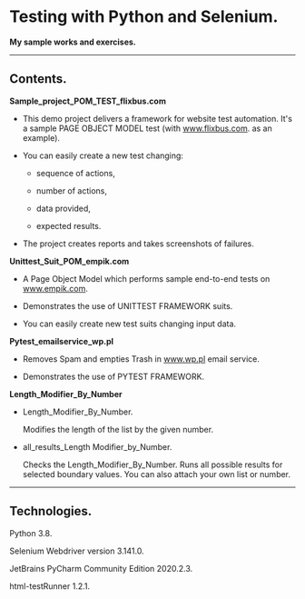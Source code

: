 # Testing with Python and Selenium.
**My sample works and exercises.**

---

## Contents.

**Sample_project_POM_TEST_flixbus.com**

- This demo project delivers a framework for website test automation. It's a sample PAGE OBJECT MODEL test (with www.flixbus.com. as an example).

- You can easily create a new test changing:

  - sequence of actions,

  - number of actions,

  - data provided,

  - expected results.

- The project creates reports and takes screenshots of failures.

**Unittest_Suit_POM_empik.com**
- A Page Object Model which performs sample end-to-end tests on www.empik.com.

- Demonstrates the use of UNITTEST FRAMEWORK suits.

- You can easily create new test suits changing input data.

**Pytest_emailservice_wp.pl**
- Removes Spam and empties Trash in www.wp.pl email service.

- Demonstrates the use of PYTEST FRAMEWORK.

**Length_Modifier_By_Number**
- Length_Modifier_By_Number.

  Modifies the length of the list by the given number.
- all_results_Length Modifier_by_Number.

  Checks the Length_Modifier_By_Number. Runs all possible results for selected boundary values. You can also attach your own list or number.

---

## Technologies.
Python 3.8.

Selenium Webdriver version 3.141.0.

JetBrains PyCharm Community Edition 2020.2.3.

html-testRunner 1.2.1.
